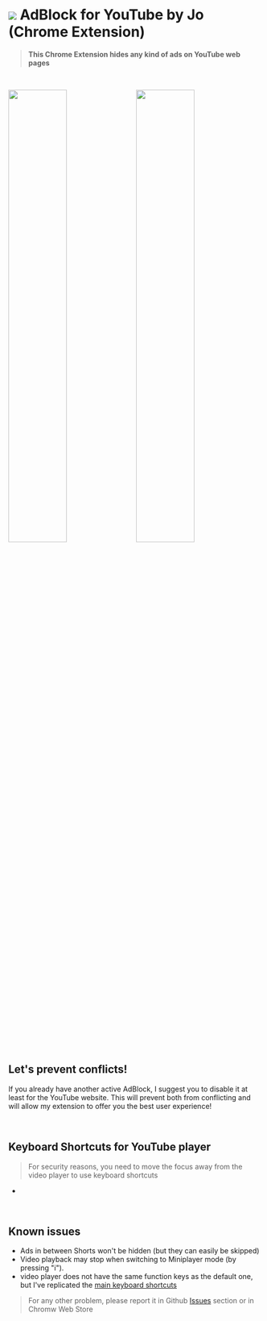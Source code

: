 # <img src="https://github.com/JoSimon05/YT-AdBlock/blob/Latest/.web_store/icon32-github.png"/> AdBlock for YouTube by Jo (Chrome Extension)

> **This Chrome Extension hides any kind of ads on YouTube web pages**

<br>

<img src="https://github.com/JoSimon05/YT-AdBlock/blob/Latest/.web_store/adblock-off.png" width="48%"/> &nbsp; <img src="https://github.com/JoSimon05/YT-AdBlock/blob/Latest/.web_store/adblock-on.png" width="48%"/>

<br>

## Let's prevent conflicts!
If you already have another active AdBlock, I suggest you to disable it at least for the YouTube website. This will prevent both from conflicting and will allow my extension to offer you the best user experience!

<br>

## Keyboard Shortcuts for YouTube player
> For security reasons, you need to move the focus away from the video player to use keyboard shortcuts

- 

<br>

## Known issues
- Ads in between Shorts won't be hidden (but they can easily be skipped)
- Video playback may stop when switching to Miniplayer mode (by pressing "i").
- video player does not have the same function keys as the default one, but I've replicated the [main keyboard shortcuts](https://github.com/JoSimon05/YT-AdBlock_by_Jo/edit/Latest/README.md#keyboard-shortcuts-for-youtube-player)

> For any other problem, please report it in Github [Issues](https://github.com/JoSimon05/YT-AdBlock_by_Jo/issues) section or in Chromw Web Store <!-- https://chromewebstore.google.com/detail/pkcgdemjlnnlkoebkfpcbiklgoddjpak/report -->
